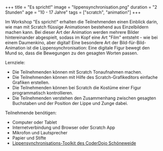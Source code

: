 +++
title = "Es spricht!"
image = "lippensynchronisation.png"
duration = "2 Stunden"
age = "10 - 17 Jahre"
tags = ["scratch", "animation"]
+++

Im Workshop "Es spricht!" erhalten die Teilnehmenden einen Einblick darin, 
wie man mit Scratch flüssige Animationen bestehend aus Einzelbildern machen kann. 
Bei dieser Art der Animation werden mehrere Bilder hintereinander abgespielt,
sodass im Kopf eine Art "Film" entsteht - wie bei einem Daumenkino, aber digital!
Eine besondere Art der Bild-für-Bild-Animation ist die Lippensynchronisation: Eine 
digitale Figur bewegt den Mund so, dass die Bewegungen zu den gesagten Worten passen.

Lernziele:
* Die Teilnehmenden können mit Scratch Tonaufnahmen machen.
* Die Teilnehmenden können mit Hilfe des Scratch-Grafikeditors einfache Grafiken erstellen.
* Die Teilnehmenden können bei Scratch die Kostüme einer Figur programmatisch kontrollieren.
* Die Teilnehmenden verstehen den Zusammenhang zwischen gesagten Buchstaben und der Position der Lippe und Zunge dabei.

Teilnehmende benötigen:
* Computer oder Tablet
* Internetverbindung und Browser oder Scratch App
* Mikrofon und Lautsprecher
* Papier und Stifte
* [Lippensynchronisations-Toolkit des CoderDojo Schöneweide](https://scratch.mit.edu/projects/455626392/)
